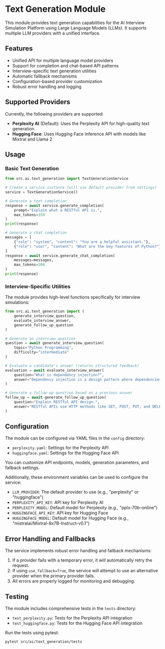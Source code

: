 # Text Generation Module

This module provides text generation capabilities for the AI Interview Simulation Platform using Large Language Models (LLMs). It supports multiple LLM providers with a unified interface.

## Features

- Unified API for multiple language model providers
- Support for completion and chat-based API patterns
- Interview-specific text generation utilities
- Automatic fallback mechanisms
- Configuration-based provider customization
- Robust error handling and logging

## Supported Providers

Currently, the following providers are supported:

- **Perplexity AI** (Default): Uses the Perplexity API for high-quality text generation
- **Hugging Face**: Uses Hugging Face Inference API with models like Mixtral and Llama 2

## Usage

### Basic Text Generation

```python
from src.ai.text_generation import TextGenerationService

# Create a service instance (will use default provider from settings)
service = TextGenerationService()

# Generate a text completion
response = await service.generate_completion(
    prompt="Explain what a RESTful API is.",
    max_tokens=150
)
print(response)

# Generate a chat completion
messages = [
    {"role": "system", "content": "You are a helpful assistant."},
    {"role": "user", "content": "What are the key features of Python?"}
]
response = await service.generate_chat_completion(
    messages=messages,
    max_tokens=200
)
print(response)
```

### Interview-Specific Utilities

The module provides high-level functions specifically for interview simulations:

```python
from src.ai.text_generation import (
    generate_interview_question,
    evaluate_interview_answer,
    generate_follow_up_question
)

# Generate an interview question
question = await generate_interview_question(
    topic="Python Programming",
    difficulty="intermediate"
)

# Evaluate a candidate's answer (returns structured feedback)
evaluation = await evaluate_interview_answer(
    question="What is dependency injection?",
    answer="Dependency injection is a design pattern where dependencies are passed into an object rather than created inside it."
)

# Generate a follow-up question based on a previous answer
follow_up = await generate_follow_up_question(
    question="Explain RESTful API design.",
    answer="RESTful APIs use HTTP methods like GET, POST, PUT, and DELETE to interact with resources."
)
```

## Configuration

The module can be configured via YAML files in the `config` directory:

- `perplexity.yaml`: Settings for the Perplexity API
- `huggingface.yaml`: Settings for the Hugging Face API

You can customize API endpoints, models, generation parameters, and fallback settings.

Additionally, these environment variables can be used to configure the service:

- `LLM_PROVIDER`: The default provider to use (e.g., "perplexity" or "huggingface")
- `PERPLEXITY_API_KEY`: API key for Perplexity AI
- `PERPLEXITY_MODEL`: Default model for Perplexity (e.g., "pplx-70b-online")
- `HUGGINGFACE_API_KEY`: API key for Hugging Face
- `HUGGINGFACE_MODEL`: Default model for Hugging Face (e.g., "mistralai/Mixtral-8x7B-Instruct-v0.1")

## Error Handling and Fallbacks

The service implements robust error handling and fallback mechanisms:

1. If a provider fails with a temporary error, it will automatically retry the request.
2. If using `use_fallback=True`, the service will attempt to use an alternative provider when the primary provider fails.
3. All errors are properly logged for monitoring and debugging.

## Testing

The module includes comprehensive tests in the `tests` directory:

- `test_perplexity.py`: Tests for the Perplexity API integration
- `test_huggingface.py`: Tests for the Hugging Face API integration

Run the tests using pytest:

```
pytest src/ai/text_generation/tests
```